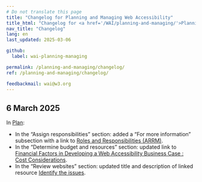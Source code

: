 ```yaml
---
# Do not translate this page
title: "Changelog for Planning and Managing Web Accessibility"
title_html: "Changelog for <a href='/WAI/planning-and-managing/'>Planning and Managing Web Accessibility</a>"
nav_title: "Changelog"
lang: en
last_updated: 2025-03-06

github:
  label: wai-planning-managing

permalink: /planning-and-managing/changelog/
ref: /planning-and-managing/changelog/

feedbackmail: wai@w3.org
---
```


## 6 March 2025

In [Plan](/planning-and-managing/plan/):
- In the “Assign responsibilities” section: added a “For more information” subsection with a link to [Roles and Responsibilities (ARRM)](/planning/arrm/).
- In the “Determine budget and resources” section: updated link to [Financial Factors in Developing a Web Accessibility Business Case : Cost Considerations](/WAI/business-case/archive/fin#invest).
- In the “Review websites” section: updated title and description of linked resource [Identify the issues](/planning/interim-repairs/#explore).